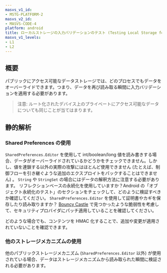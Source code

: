 ```yaml
---
masvs_v1_id:
- MSTG-PLATFORM-2
masvs_v2_id:
- MASVS-CODE-4
platform: android
title: ローカルストレージの入力バリデーションのテスト (Testing Local Storage for Input Validation)
masvs_v1_levels:
- L1
- L2
---
```


## 概要

パブリックにアクセス可能なデータストレージでは、どのプロセスでもデータをオーバーライドできます。つまり、データを再び読み取る瞬間に入力バリデーションを適用する必要があります。

> 注意: ルート化されたデバイス上のプライベートにアクセス可能なデータについても同じことが当てはまります。

## 静的解析

### Shared Preferences の使用

`SharedPreferences.Editor` を使用して int/boolean/long 値を読み書きする場合、データがオーバーライドされているかどうかをチェックできません。しかし、値を連鎖する以外の実際の攻撃にはほとんど使用できません (たとえば、制御フローを引き継ぐような追加のエクスプロイトをパックすることはできません) 。 `String` や `StringSet` の場合にはデータの解釈方法に注意する必要があります。
リフレクションベースの永続化を使用していますか？Android の「オブジェクト永続化のテスト」のセクションをチェックして、どのように検証すべきか確認してください。
`SharedPreferences.Editor` を使用して証明書やカギを保存したり読み取りますか？ [Bouncy Castle](https://www.cvedetails.com/cve/CVE-2018-1000613/ "Key reading vulnerability due to unsafe reflection") で見つかったような脆弱性を考慮して、セキュリティプロバイダにパッチ適用していることを確認してください。

どのような場合でも、コンテンツを HMAC 化することで、追加や変更が適用されていないことを確認できます。

### 他のストレージメカニズムの使用

他のパブリックストレージメカニズム (`SharedPreferences.Editor` 以外) が使用されている場合、データはストレージメカニズムから読み取られた瞬間に検証される必要があります。
